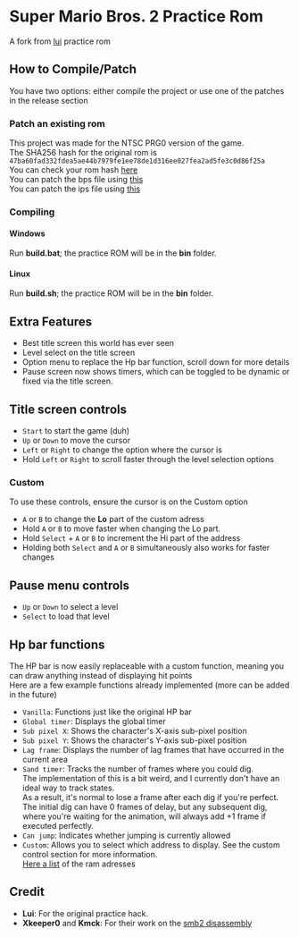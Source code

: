 # Super Mario Bros. 2 Practice Rom
A fork from [lui](https://github.com/Lui37/smb2u-hack/releases) practice rom

## How to Compile/Patch
You have two options: either compile the project or use one of the patches in the release section
### Patch an existing rom
This project was made for the NTSC PRG0 version of the game.  
The SHA256 hash for the original rom is `47ba60fad332fdea5ae44b7979fe1ee78de1d316ee027fea2ad5fe3c0d86f25a`  
You can check your rom hash [here](https://emn178.github.io/online-tools/sha256_checksum.html)  
You can patch the bps file using [this](https://www.smwcentral.net/?a=details&id=11474&p=section)  
You can patch the ips file using [this](https://www.romhacking.net/utilities/240/)  

### Compiling
#### Windows
Run **build.bat**; the practice ROM will be in the **bin** folder.
#### Linux
Run **build.sh**; the practice ROM will be in the **bin** folder.
## Extra Features
* Best title screen this world has ever seen
* Level select on the title screen
* Option menu to replace the Hp bar function, scroll down for more details
* Pause screen now shows timers, which can be toggled to be dynamic or fixed via the title screen.


## Title screen controls

* `Start` to start the game (duh)
* `Up` or `Down` to move the cursor
* `Left` or `Right` to change the option where the cursor is
* Hold `Left` or `Right` to scroll faster through the level selection options
### Custom
To use these controls, ensure the cursor is on the Custom option
* `A` or `B` to change the **Lo** part of the custom adress
* Hold `A` or `B` to move faster when changing the Lo part.
* Hold `Select` + `A` or `B` to increment the Hi part of the address
* Holding both `Select` and `A` or `B` simultaneously also works for faster changes

## Pause menu controls
* `Up` or `Down` to select a level
* `Select` to load that level

## Hp bar functions
The HP bar is now easily replaceable with a custom function, meaning you can draw anything instead of displaying hit points  
Here are a few example functions already implemented (more can be added in the future) 
* `Vanilla`: Functions just like the original HP bar
* `Global timer`: Displays the global timer
* `Sub pixel X`: Shows the character's X-axis sub-pixel position
* `Sub pixel Y`: Shows the character's Y-axis sub-pixel position
* `Lag frame`: Displays the number of lag frames that have occurred in the current area
* `Sand timer`: Tracks the number of frames where you could dig.  
The implementation of this is a bit weird, and I currently don't have an ideal way to track states.  
As a result, it's normal to lose a frame after each dig if you're perfect.  
The initial dig can have 0 frames of delay, but any subsequent dig, where you're waiting for the animation, will always add +1 frame if executed perfectly.
* `Can jump`: Indicates whether jumping is currently allowed
* `Custom`: Allows you to select which address to display. See the custom control section for more information.  
[Here a list](https://github.com/Producks/Smb2-Practice-Rom/blob/main/src/ram.asm) of the ram adresses

## Credit
* **Lui**: For the original practice hack.
* **Xkeeper0** and **Kmck**: For their work on the [smb2 disassembly](https://github.com/Xkeeper0/smb2)
